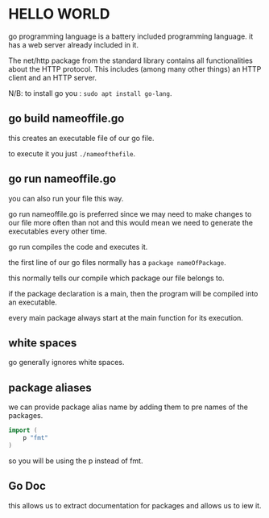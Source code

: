 # HELLO WORLD

go programming language is a battery included programming language. it has a web server already included in it.

The net/http package from the standard library contains all functionalities about the HTTP protocol. This includes (among many other things) an HTTP client and an HTTP server.

N/B: to install go you : `sudo apt install go-lang`.

## go build nameoffile.go

this creates an executable file of our go file.

to execute it you just `./nameofthefile`.

## go run nameoffile.go

you can also run your file this way.

go run nameoffile.go is preferred since we may need to make changes to our file more often than not and this would mean we need to generate the executables every other time.

go run compiles the code and executes it.

the first line of our go files normally has a `package nameOfPackage`.

this normally tells our compile which package our file belongs to.

if the package declaration is  a main, then the program will be compiled into an executable.

every main package always start at the main function for its execution.

## white spaces

go generally ignores white spaces.

## package aliases

we can provide package alias name by adding them to pre names of the packages.

```go
import (
    p "fmt"
)
```

so you will be using the p instead of fmt.

## Go Doc

this allows us to extract documentation for packages and allows us to iew it.
